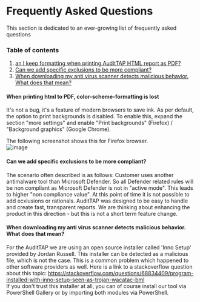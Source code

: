 # Frequently Asked Questions
This section is dedicated to an ever-growing list of frequently asked questions

### Table of contents


  1. [an I keep formatting when printing AuditTAP HTML report as PDF?](#when-printing-html-to-pdf-color-scheme-formatting-is-lost)
  2. [Can we add specific exclusions to be more compliant?](#can-we-add-specific-exclusions-to-be-more-compliant)
  3. [When downloading my anti virus scanner detects malicious behavior. What does that mean?](#when-downloading-my-anti-virus-scanner-detects-malicious-behavior-what-does-that-mean)


#### When printing html to PDF, color-scheme-formatting is lost

It's not a bug, it's a feature of modern browsers to save ink. As per default, the option to print backgrounds is disabled.
To enable this, expand the section "more settings" and enable "Print backgrounds" (Firefox) / "Background graphics" (Google Chrome).

The following screenshot shows this for Firefox browser.  
![image](https://github.com/fbprogmbh/Audit-Test-Automation/blob/master/FAQ/images/FAQ_print%20backgrounds.PNG)


#### Can we add specific exclusions to be more compliant? 

The scenario often described is as follows: Customer uses another antimalware tool than Microsoft Defender. So all Defender related rules will be non compliant as Microsoft Defender is not in "active mode". This leads to higher "non compliance value". 
At this point of time it is not possible to add ecxlusions or rationals. AuditTAP was designed to be easy to handle and create fast, transparent reports. We are thinking about enhancing the product in this direction - but this is not a short term feature change.


#### When downloading my anti virus scanner detects malicious behavior. What does that mean?

For the AuditTAP we are using an open source installer called 'Inno Setup' provided by Jordan Russell. This installer can be detected as a malicious file, which is not the case. This is a common problem which happened to other software providers as well. Here is a link to a stackoverflow question about this topic: 
https://stackoverflow.com/questions/68834409/program-installed-with-inno-setup-seen-as-trojan-wacatac-bml   
If you don't trust this installer at all, you can of course install our tool via PowerShell Gallery or by importing both modules via PowerShell.
